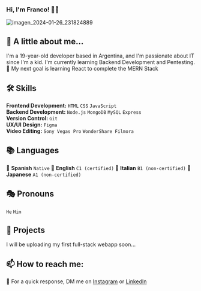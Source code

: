 ### Hi, I'm Franco! 👋🏻

![imagen_2024-01-26_231824889](https://github.com/franrenzulli/franrenzulli/assets/85003859/f47cb516-8903-4f79-a4a9-87f687300acd)

## 🚀 A little about me...
I'm a 19-year-old developer based in Argentina, and I'm passionate about IT since I'm a kid. I'm currently learning Backend Development and Pentesting.
🎯 My next goal is learning React to complete the MERN Stack 

## 🛠 Skills
**Frontend Development:** `HTML` `CSS` `JavaScript`<br> 
**Backend Development:** `Node.js` `MongoDB` `MySQL` `Express`<br>
**Version Control:** `Git`<br>
**UX/UI Design:** `Figma`<br>
**Video Editing:** `Sony Vegas Pro` `WonderShare Filmora`<br>

## 📚 Languages
🧉 **Spanish** `Native`
🍵 **English** `C1 (certified)`
🍝 **Italian** `B1 (non-certified)`
🍣 **Japanese** `A1 (non-certified)`

## 🎭 Pronouns
`He` `Him`

## 💼 Projects
I will be uploading my first full-stack webapp soon... 

## 📫 How to reach me:
🔰 For a quick response, DM me on [Instagram](https://www.instagram.com/franrenzulli/) or [LinkedIn](https://www.linkedin.com/in/francorenzullidev/)
